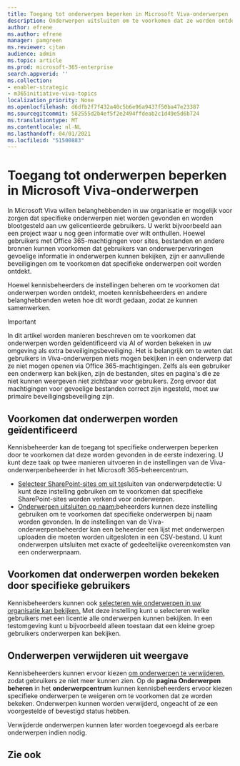 ```yaml
---
title: Toegang tot onderwerpen beperken in Microsoft Viva-onderwerpen
description: Onderwerpen uitsluiten om te voorkomen dat ze worden ontdekt.
author: efrene
ms.author: efrene
manager: pamgreen
ms.reviewer: cjtan
audience: admin
ms.topic: article
ms.prod: microsoft-365-enterprise
search.appverid: ''
ms.collection:
- enabler-strategic
- m365initiative-viva-topics
localization_priority: None
ms.openlocfilehash: d6dfb2f7f432a40c5b6e96a9437f50ba47e23387
ms.sourcegitcommit: 582555d2b4ef5f2e2494ffdeab2c1d49e5d6b724
ms.translationtype: MT
ms.contentlocale: nl-NL
ms.lasthandoff: 04/01/2021
ms.locfileid: "51500883"
---
```

# <a name="restrict-access-to-topics-in-microsoft-viva-topics"></a>Toegang tot onderwerpen beperken in Microsoft Viva-onderwerpen

In Microsoft Viva willen belanghebbenden in uw organisatie er mogelijk voor zorgen dat specifieke onderwerpen niet worden gevonden en worden blootgesteld aan uw gelicentieerde gebruikers. U werkt bijvoorbeeld aan een project waar u nog geen informatie over wilt onthullen. Hoewel gebruikers met Office 365-machtigingen voor sites, bestanden en andere bronnen kunnen voorkomen dat gebruikers van onderwerpervaringen gevoelige informatie in onderwerpen kunnen bekijken, zijn er aanvullende beveiligingen om te voorkomen dat specifieke onderwerpen ooit worden ontdekt.

Hoewel kennisbeheerders de instellingen beheren om te voorkomen dat onderwerpen worden ontdekt, moeten kennisbeheerders en andere belanghebbenden weten hoe dit wordt gedaan, zodat ze kunnen samenwerken.

> [!Important] 
> In dit artikel worden manieren beschreven om te voorkomen dat onderwerpen worden geïdentificeerd via AI of worden bekeken in uw omgeving als extra beveiligingsbeveiliging. Het is belangrijk om te weten dat gebruikers in Viva-onderwerpen niets mogen bekijken in een onderwerp dat ze niet mogen openen via Office 365-machtigingen. Zelfs als een gebruiker een onderwerp kan bekijken, zijn de bestanden, sites en pagina's die ze niet kunnen weergeven niet zichtbaar voor gebruikers. Zorg ervoor dat machtigingen voor gevoelige bestanden correct zijn ingesteld, moet uw primaire beveiligingsbeveiliging zijn.

## <a name="prevent-topics-from-being-identified"></a>Voorkomen dat onderwerpen worden geïdentificeerd

Kennisbeheerder kan de toegang tot specifieke onderwerpen beperken door te voorkomen dat deze worden gevonden in de eerste indexering. U kunt deze taak op twee manieren uitvoeren in de instellingen van de Viva-onderwerpenbeheerder in het Microsoft 365-beheercentrum.
 
- [Selecteer SharePoint-sites om uit te](./topic-experiences-discovery.md#select-sharepoint-topic-sources)sluiten van onderwerpdetectie: U kunt deze instelling gebruiken om te voorkomen dat specifieke SharePoint-sites worden verkend voor onderwerpen.
- [Onderwerpen uitsluiten op naam:](./topic-experiences-discovery.md#exclude-topics-by-name)beheerders kunnen deze instelling gebruiken om te voorkomen dat specifieke onderwerpen bij naam worden gevonden. In de instellingen van de Viva-onderwerpenbeheerder kan een beheerder een lijst met onderwerpen uploaden die moeten worden uitgesloten in een CSV-bestand. U kunt onderwerpen uitsluiten met exacte of gedeeltelijke overeenkomsten van een onderwerpnaam.

## <a name="prevent-topics-from-being-viewed-by-specific-users"></a>Voorkomen dat onderwerpen worden bekeken door specifieke gebruikers

Kennisbeheerders kunnen ook [selecteren wie onderwerpen in uw organisatie kan bekijken.](./topic-experiences-knowledge-rules.md) Met deze instelling kunt u selecteren welke gebruikers met een licentie alle onderwerpen kunnen bekijken. In een testomgeving kunt u bijvoorbeeld alleen toestaan dat een kleine groep gebruikers onderwerpen kan bekijken.

## <a name="remove-topics-from-being-viewed"></a>Onderwerpen verwijderen uit weergave

Kennisbeheerders kunnen ervoor kiezen [om onderwerpen te verwijderen,](./manage-topics.md) zodat gebruikers ze niet meer kunnen zien. Op de **pagina Onderwerpen beheren** in het **onderwerpcentrum** kunnen kennisbeheerders ervoor kiezen specifieke onderwerpen te weigeren om te voorkomen dat ze worden bekeken. Onderwerpen kunnen worden verwijderd, ongeacht of ze een voorgestelde of bevestigd status hebben.

Verwijderde onderwerpen kunnen later worden toegevoegd als eerbare onderwerpen indien nodig. 


## <a name="see-also"></a>Zie ook



